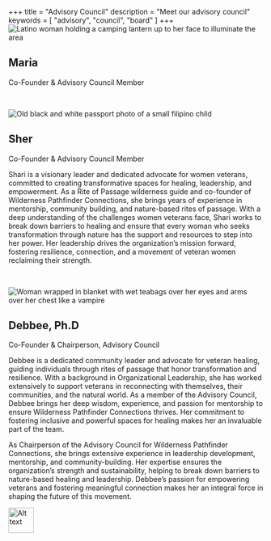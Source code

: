 +++
title = "Advisory Council"
description = "Meet our advisory council"
keywords = [ "advisory", "council", "board" ]
+++
![Latino woman holding a camping lantern up to her face to illuminate the area](/uploads/maria-50.jpg "Maria in basecamp")

## Maria

Co-Founder & Advisory Council Member

&nbsp;

![Old black and white passport photo of a small filipino child](/uploads/fb-img-1537897330643.jpg "Sher")

## Sher

Co-Founder & Advisory Council Member

Shari is a visionary leader and dedicated advocate for women veterans, committed to creating transformative spaces for healing, leadership, and empowerment. As a Rite of Passage wilderness guide and co-founder of Wilderness Pathfinder Connections, she brings years of experience in mentorship, community building, and nature-based rites of passage. With a deep understanding of the challenges women veterans face, Shari works to break down barriers to healing and ensure that every woman who seeks transformation through nature has the support and resources to step into her power. Her leadership drives the organization’s mission forward, fostering resilience, connection, and a movement of veteran women reclaiming their strength.

&nbsp;

![Woman wrapped in blanket with wet teabags over her eyes and arms over her chest like a vampire](/uploads/debbee-25.jpg "Debbee, Chairperson")

## Debbee, Ph.D

Co-Founder & Chairperson, Advisory Council

Debbee is a dedicated community leader and advocate for veteran healing, guiding individuals through rites of passage that honor transformation and resilience. With a background in Organizational Leadership, she has worked extensively to support veterans in reconnecting with themselves, their communities, and the natural world. As a member of the Advisory Council, Debbee brings her deep wisdom, experience, and passion for mentorship to ensure Wilderness Pathfinder Connections thrives. Her commitment to fostering inclusive and powerful spaces for healing makes her an invaluable part of the team.

As Chairperson of the Advisory Council for Wilderness Pathfinder Connections, she brings extensive experience in leadership development, mentorship, and community-building. Her expertise ensures the organization’s strength and sustainability, helping to break down barriers to nature-based healing and leadership. Debbee’s passion for empowering veterans and fostering meaningful connection makes her an integral force in shaping the future of this movement.

<img src="img-1622-heic-unknown.jpg" alt="Alt text" width="50" />